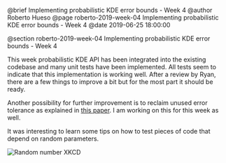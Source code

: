 @brief Implementing probabilistic KDE error bounds - Week 4
@author Roberto Hueso
@page roberto-2019-week-04 Implementing probabilistic KDE error bounds - Week 4
@date 2019-06-25 18:00:00

@section roberto-2019-week-04 Implementing probabilistic KDE error bounds - Week 4

This week probabilistic KDE API has been integrated into the existing codebase
and many unit tests have been implemented. All tests seem to indicate that this
implementation is working well. After a review by Ryan, there are a few things
to improve a bit but for the most part it should be ready.

Another possibility for further improvement is to reclaim unused error tolerance
as explained in [this paper](https://arxiv.org/pdf/1206.6857.pdf). I am working
on this for this week as well.

It was interesting to learn some tips on how to test pieces of code that depend
on random parameters.

![Random number XKCD](https://imgs.xkcd.com/comics/random_number.png)
